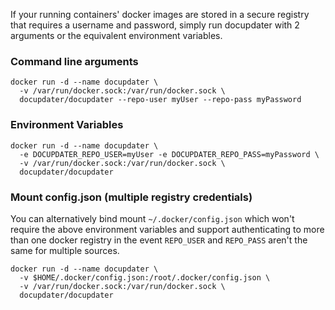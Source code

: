 If your running containers' docker images are stored in a secure registry that requires a username and password, simply run docupdater with 2 arguments or the equivalent environment variables.

### Command line arguments

```
docker run -d --name docupdater \
  -v /var/run/docker.sock:/var/run/docker.sock \
  docupdater/docupdater --repo-user myUser --repo-pass myPassword
```

### Environment Variables

```
docker run -d --name docupdater \
  -e DOCUPDATER_REPO_USER=myUser -e DOCUPDATER_REPO_PASS=myPassword \
  -v /var/run/docker.sock:/var/run/docker.sock \
  docupdater/docupdater
```

### Mount config.json (multiple registry credentials)

You can alternatively bind mount `~/.docker/config.json` which won't require the above environment variables and support authenticating to more than one docker registry in the event `REPO_USER` and `REPO_PASS` aren't the same for multiple sources.

```
docker run -d --name docupdater \
  -v $HOME/.docker/config.json:/root/.docker/config.json \
  -v /var/run/docker.sock:/var/run/docker.sock \
  docupdater/docupdater
```